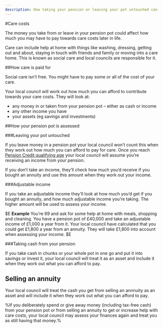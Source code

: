 ```yaml
---
description: How taking your pension or leaving your pot untouched can affect how much you have to pay for care.
---
```


#Care costs
 
The money you take from or leave in your pension pot could affect how much you may have to pay towards care costs later in life.

Care can include help at home with things like washing, dressing, getting out and about, staying in touch with friends and family or moving into a care home. This is known as social care and local councils are responsible for it.

##How care is paid for

Social care isn’t free. You might have to pay some or all of the cost of your care.

Your local council will work out how much you can afford to contribute towards your care costs. They will look at:

- any money in or taken from your pension pot – either as cash or income
- any other income you have
- your assets (eg savings and investments)

##How your pension pot is assessed

###Leaving your pot untouched

If you leave money in a pension pot your local council won’t count this when they work out how much you can afford to pay for care. Once you reach [Pension Credit qualifying age](https://www.gov.uk/calculate-state-pension) your local council will assume you’re receiving an income from your pension.

If you don’t take an income, they’ll check how much you’d receive if you bought an annuity and use this amount when they work out your income.

###Adjustable income

If you take an adjustable income they’ll look at how much you’d get if you bought an annuity, and how much adjustable income you’re taking. The higher amount will be used to assess your income.

$E
**Example**
You’re 69 and ask for some help at home with meals, shopping and cleaning. You have a pension pot of £40,000 and take an adjustable income of £1,000 a year from it. Your local council have calculated that you could get £1,800 a year from an annuity. They will take £1,800 into account when assessing your income.
$E

###Taking cash from your pension

If you take cash in chunks or your whole pot in one go and put it into savings or invest it, your local council will treat it as an asset and include it when they work out what you can afford to pay.

## Selling an annuity

Your local council will treat the cash you get from selling an annnuity as an asset and will include it when they work out what you can afford to pay.

%If you deliberately spend or give away money (including tax-free cash) from your pension pot or from selling an annuity to get or increase help with care costs, your local council may assess your finances again and treat you as still having that money.%
